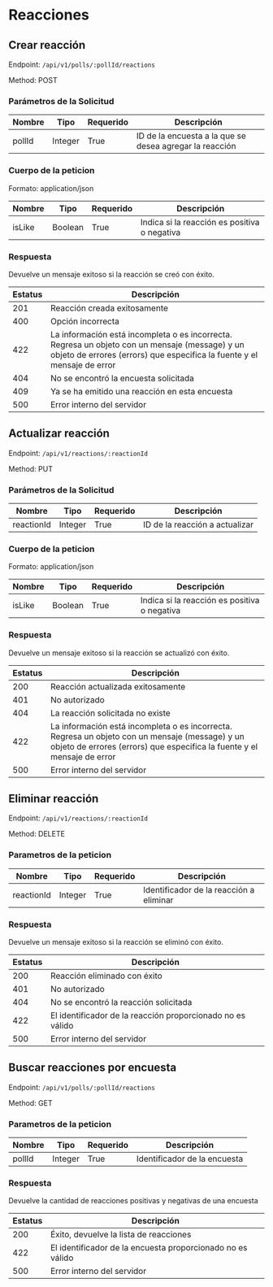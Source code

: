 # Reacciones

## Crear reacción

Endpoint: `/api/v1/polls/:pollId/reactions`

Method: POST

### Parámetros de la Solicitud

| Nombre   | Tipo   | Requerido | Descripción                          |
| -------- | ------ | --------- | ------------------------------------ |
| pollId   | Integer | True      | ID de la encuesta a la que se desea agregar la reacción |

### Cuerpo de la peticion

Formato: application/json

| Nombre   | Tipo   | Requerido | Descripción                          |
| -------- | ------ | --------- | ------------------------------------ |                          
| isLike     | Boolean | True      | Indica si la reacción es positiva o negativa |

### Respuesta

Devuelve un mensaje exitoso si la reacción se creó con éxito.

| Estatus | Descripción                              |
| ------- | ---------------------------------------- |
| 201     | Reacción creada exitosamente           |
| 400     | Opción incorrecta |
| 422     | La información está incompleta o es incorrecta. Regresa un objeto con un mensaje (message) y un objeto de errores (errors) que especifica la fuente y el mensaje de error |
| 404     | No se encontró la encuesta solicitada    |
| 409     | Ya se ha emitido una reacción en esta encuesta |
| 500     | Error interno del servidor               |

## Actualizar reacción

Endpoint: `/api/v1/reactions/:reactionId`

Method: PUT

### Parámetros de la Solicitud

| Nombre   | Tipo   | Requerido | Descripción                          |
| -------- | ------ | --------- | ------------------------------------ |
| reactionId   | Integer | True      | ID de la reacción a actualizar |

### Cuerpo de la peticion

Formato: application/json

| Nombre   | Tipo   | Requerido | Descripción                          |
| -------- | ------ | --------- | ------------------------------------ |                          
| isLike     | Boolean | True      | Indica si la reacción es positiva o negativa |

### Respuesta

Devuelve un mensaje exitoso si la reacción se actualizó con éxito.

| Estatus | Descripción                              |
| ------- | ---------------------------------------- |
| 200     | Reacción actualizada exitosamente     |
| 401     | No autorizado                            |
| 404     | La reacción solicitada no existe      |
| 422     | La información está incompleta o es incorrecta. Regresa un objeto con un mensaje (message) y un objeto de errores (errors) que especifica la fuente y el mensaje de error |
| 500     | Error interno del servidor               |

## Eliminar reacción

Endpoint: `/api/v1/reactions/:reactionId`

Method: DELETE

### Parametros de la peticion

| Nombre     | Tipo   | Requerido | Descripción                               |
| ---------- | ------ | --------- | ----------------------------------------- |
| reactionId  | Integer | True      | Identificador de la reacción a eliminar   |

### Respuesta

Devuelve un mensaje exitoso si la reacción se eliminó con éxito.

| Estatus | Descripción                              |
| ------- | ---------------------------------------- |
| 200     | Reacción eliminado con éxito          |
| 401     | No autorizado                            |
| 404     | No se encontró la reacción solicitada |
| 422     | El identificador de la reacción proporcionado no es válido |
| 500     | Error interno del servidor               |

## Buscar reacciones por encuesta

Endpoint: `/api/v1/polls/:pollId/reactions`

Method: GET

### Parametros de la peticion

| Nombre  | Tipo   | Requerido | Descripción                               |
| ------- | ------ | --------- | ----------------------------------------- |
| pollId  | Integer | True      | Identificador de la encuesta              |

### Respuesta

Devuelve la cantidad de reacciones positivas y negativas de una encuesta

| Estatus | Descripción                              |
| ------- | ---------------------------------------- |
| 200     | Éxito, devuelve la lista de reacciones |
| 422     | El identificador de la encuesta proporcionado no es válido |
| 500     | Error interno del servidor               |